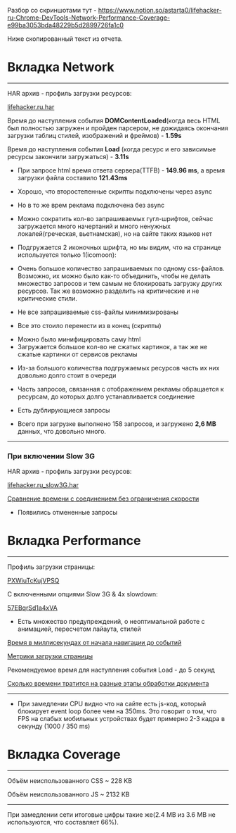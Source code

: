 Разбор со скриншотами тут - https://www.notion.so/astarta0/lifehacker-ru-Chrome-DevTools-Network-Performance-Coverage-e99ba3053bda48229b5d2899726fa1c0

Ниже скопированный текст из отчета.

# Вкладка Network

---

HAR архив - профиль загрузки ресурсов:

[lifehacker.ru.har](https://github.com/Astarta0/site-analysis/blob/master/lifehacker.ru.har)

Время до наступления события **DOMContentLoaded**(когда весь HTML был полностью загружен и пройден парсером, не дожидаясь окончания загрузки таблиц стилей, изображений и фреймов) - **1.59s**

Время до наступления события **Load** (когда ресурс и его зависимые ресурсы закончили загружаться) - **3.11s**

- При запросе html время ответа сервера(TTFB) - **149.96 ms**, а время загрузки файла составило **121.43ms**

[](https://www.notion.so/e99ba3053bda48229b5d2899726fa1c0#f7302613b8aa4b03b1787778b0b16b74)

- Хорошо, что второстепенные скрипты подключены через async

[](https://www.notion.so/e99ba3053bda48229b5d2899726fa1c0#0a0acd4e056c46bd8408ca6974bd17cd)

- Но в то же врем реклама подключена без async

[](https://www.notion.so/e99ba3053bda48229b5d2899726fa1c0#21e2d6b03059442fac39d5bb2a5348fb)

- Можно сократить кол-во запрашиваемых гугл-шрифтов, сейчас загружается много начертаний и много ненужных локалей(греческая, вьетнамская), но на сайте таких языков нет

[](https://www.notion.so/e99ba3053bda48229b5d2899726fa1c0#55198f147c2a41478cc160ea2d54de4c)

- Подгружается 2 иконочных шрифта, но мы видим, что на странице используется только 1(icomoon):

[](https://www.notion.so/e99ba3053bda48229b5d2899726fa1c0#a0484e2081d34f00be4f542397040328)

[](https://www.notion.so/e99ba3053bda48229b5d2899726fa1c0#9d3c9079b4c44d9b870bc90f95e340b3)

- Очень большое количество запрашиваемых по одному css-файлов. Возможно, их можно было как-то объединить, чтобы не делать множество запросов и тем самым не блокировать загрузку других ресурсов. Так же возможно разделить на критические и не критические стили.

[](https://www.notion.so/e99ba3053bda48229b5d2899726fa1c0#5e14dd6d31c24dbe8a66568b9acb8530)

- Не все запрашиваемые css-файлы минимизированы

[](https://www.notion.so/e99ba3053bda48229b5d2899726fa1c0#f73fb94a487e49a7bc52d63707d51a6c)

- Все это стоило перенести из <head>  в конец <body>(скрипты)

[](https://www.notion.so/e99ba3053bda48229b5d2899726fa1c0#14143abd206b41a989d562e3b0688cd8)

- Можно было минифицировать саму html
- Загружается большое кол-во не сжатых картинок, а так же не сжатые картинки от сервисов рекламы

[](https://www.notion.so/e99ba3053bda48229b5d2899726fa1c0#c89a73ce2da349d193987da2e4a91cc6)

- Из-за большого количества подгружаемых ресурсов часть их них довольно долго стоит в очереди

[](https://www.notion.so/e99ba3053bda48229b5d2899726fa1c0#2cae6163e61a41af9a2963226587a178)

- Часть запросов, связанная с отображением рекламы обращается к ресурсам, до которых долго устанавливается соединение

[](https://www.notion.so/e99ba3053bda48229b5d2899726fa1c0#ba539c2973ac430e874400f7cf67f807)

- Есть дублирующиеся запросы

[](https://www.notion.so/e99ba3053bda48229b5d2899726fa1c0#75cb162dea244a72b56b4160f5ed807d)

- Всего при загрузке выполнено 158 запросов, и загружено **2,6 MB** данных, что довольно много.

[](https://www.notion.so/e99ba3053bda48229b5d2899726fa1c0#b1aac019974d4147b2e4a4df0a4771fc)

---

### **При включении Slow 3G**

HAR архив - профиль загрузки ресурсов:

[lifehacker.ru_slow3G.har](https://github.com/Astarta0/site-analysis/blob/master/lifehacker.ru_slow3G.har)

[Сравнение времени с соединением без ограничения скорости](https://www.notion.so/f14a526211b8447fad63ed33e7f9f7e1)

- Появились отмененные запросы

[](https://www.notion.so/e99ba3053bda48229b5d2899726fa1c0#82d5ae34f00145dfabc03ffd1186362e)

# Вкладка Performance

---

Профиль загрузки страницы:

[PXWiuTcKujVPSQ](https://yadi.sk/d/PXWiuTcKujVPSQ)

C включенными опциями Slow 3G & 4x slowdown:

[57EBqrSd1a4xVA](https://yadi.sk/d/57EBqrSd1a4xVA)

- Есть множество предупреждений, о неоптимальной работе с анимацией, пересчетом лайаута, стилей

[](https://www.notion.so/e99ba3053bda48229b5d2899726fa1c0#980ae31ce8eb4376a83aeb0929d0b1cb)

[](https://www.notion.so/e99ba3053bda48229b5d2899726fa1c0#1ff967b2638f4bf39e8e4df5e84cf05b)

[Время в миллисекундах от начала навигации до событий](https://www.notion.so/3528072c453e43b0a744310bb6e6ca6e)

[Метрики загрузки страницы](https://medium.com/web-standards/performance-metrics-ff23c213164e)

Рекомендуемое время для наступления события Load - до 5 секунд

[Cколько времени тратится на разные этапы обработки документа](https://www.notion.so/4dadf77acfe1454daba7e80077f5f6fa)

---

- При замедлении CPU видно что на сайте есть js-код, который блокирует event loop более чем на 350ms. Это говорит о том, что FPS на слабых мобильных устройствах будет примерно 2-3 кадра в секунду (1000 / 350 ms)

[](https://www.notion.so/e99ba3053bda48229b5d2899726fa1c0#deb8b7c218ea4faeb7cbe118983b065f)

# Вкладка Coverage

---

[](https://www.notion.so/e99ba3053bda48229b5d2899726fa1c0#a99cc851b2fb4d00a3dafee8dbfd52ec)

Объём неиспользованного CSS ~ 228 KB

Объём неиспользованного JS ~ 2132 KB

---

При замедлении сети итоговые цифры такие же(2.4 MB из 3.6 MB не используются, что составляет 66%).
